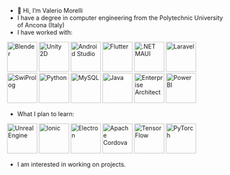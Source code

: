 - 👋 Hi, I’m Valerio Morelli
- I have a degree in computer engineering from the Polytechnic University of Ancona (Italy)
- I have worked with:

<img src="https://upload.wikimedia.org/wikipedia/commons/thumb/0/0c/Blender_logo_no_text.svg/768px-Blender_logo_no_text.svg.png" height="70rem" title="Blender"> <img src="https://user-images.githubusercontent.com/61319844/156958898-1f821b0d-21a8-444c-bc01-3cc3f49a44e8.png" height="70rem" title="Unity 2D"> <img src="https://static-00.iconduck.com/assets.00/android-studio-icon-486x512-zp9um7zl.png" height="70rem" title="Android Studio"> <img src="https://web-strapi.mrmilu.com/uploads/flutter_logo_470e9f7491.png" height="70rem" title="Flutter"> <img src="https://miro.medium.com/v2/resize:fit:400/1*r9PHaS8b0YCrOnMu9tZz9g.png" height="70rem" title=".NET MAUI"> <img src="https://static-00.iconduck.com/assets.00/laravel-icon-497x512-uwybstke.png" height="70rem" title="Laravel"> <img src="https://cdn.icon-icons.com/icons2/2107/PNG/512/file_type_prolog_icon_130230.png" height="70rem" title="SwiProlog"> <img src="https://static-00.iconduck.com/assets.00/python-icon-512x512-48og66bp.png" height="70rem" title="Python"> <img src="https://cdn-icons-png.flaticon.com/512/5968/5968313.png" height="70rem" title="MySQL"> <img src="https://cdn-icons-png.flaticon.com/512/5968/5968282.png" height="70rem" title="Java"> <img src="https://github.com/MrPio/MrPio/assets/22773005/4ff5946f-e536-4d7e-9c1c-a7c660b0cb27" height="70rem" title="Enterprise Architect"> <img src="https://static-00.iconduck.com/assets.00/power-bi-icon-1536x2048-0xah5g2o.png" height="70rem" title="Power BI">
- What I plan to learn:

<img src="https://github.com/MrPio/MrPio/assets/22773005/80a3cff3-dcca-4a5e-977b-b8d47b63ecd5" height="70rem" title="Unreal Engine"> <img src="https://www.svgrepo.com/show/353912/ionic-icon.svg" height="70rem" title="Ionic"> <img src="https://upload.wikimedia.org/wikipedia/commons/thumb/9/91/Electron_Software_Framework_Logo.svg/2048px-Electron_Software_Framework_Logo.svg.png" height="70rem" title="Electron"> <img src="https://www.geekandjob.com/uploads/wiki/5fd2279663a119d26b5924521938d9eb.png" height="70rem" title="Apache Cordova"> <img src="https://upload.wikimedia.org/wikipedia/commons/thumb/2/2d/Tensorflow_logo.svg/1915px-Tensorflow_logo.svg.png" height="70rem" title="TensorFlow"> <img src="https://upload.wikimedia.org/wikipedia/commons/thumb/1/10/PyTorch_logo_icon.svg/640px-PyTorch_logo_icon.svg.png" height="70rem" title="PyTorch">

- I am interested in working on projects.
<!---
MrPio/MrPio is a ✨ special ✨ repository because its `README.md` (this file) appears on your GitHub profile.
You can click the Preview link to take a look at your changes.
--->
